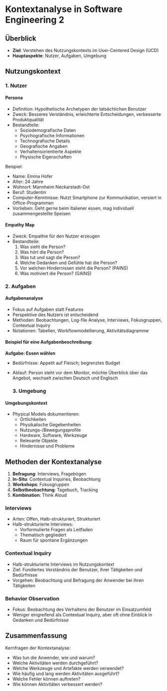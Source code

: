# Kontextanalyse in Software Engineering 2

## Überblick

- **Ziel**: Verstehen des Nutzungskontexts im User-Centered Design (UCD)
- **Hauptaspekte**: Nutzer, Aufgaben, Umgebung

## Nutzungskontext

### 1. Nutzer

#### Persona

- Definition: Hypothetische Archetypen der tatsächlichen Benutzer
- Zweck: Besseres Verständnis, erleichterte Entscheidungen, verbesserte Produktqualität
- Bestandteile:
  - Soziodemografische Daten
  - Psychografische Informationen
  - Technografische Details
  - Geografische Angaben
  - Verhaltensorientierte Aspekte
  - Physische Eigenschaften

Beispiel:
- Name: Emma Hofer
- Alter: 24 Jahre
- Wohnort: Mannheim Neckarstadt-Ost
- Beruf: Studentin
- Computer-Kenntnisse: Nutzt Smartphone zur Kommunikation, versiert in Office-Programmen
- Vorlieben: Geht gerne beim Italiener essen, mag individuell zusammengestellte Speisen

#### Empathy Map

- Zweck: Empathie für den Nutzer erzeugen
- Bestandteile:
  1. Was sieht die Person?
  2. Was hört die Person?
  3. Was tut und sagt die Person?
  4. Welche Gedanken und Gefühle hat die Person?
  5. Vor welchen Hindernissen steht die Person? (PAINS)
  6. Was motiviert die Person? (GAINS)

### 2. Aufgaben

#### Aufgabenanalyse

- Fokus auf Aufgaben statt Features
- Perspektive des Nutzers ist entscheidend
- Methoden: Beobachtungen, Log-file Analyse, Interviews, Fokusgruppen, Contextual Inquiry
- Notationen: Tabellen, Workflowmodellierung, Aktivitätsdiagramme

#### Beispiel für eine Aufgabenbeschreibung:
**Aufgabe: Essen wählen**
- Bedürfnisse: Appetit auf Fleisch; begrenztes Budget
- Ablauf: Person steht vor dem Monitor, möchte Überblick über das Angebot, wechselt zwischen Deutsch und Englisch

  ### 3. Umgebung

#### Umgebungskontext

- Physical Models dokumentieren:
  - Örtlichkeiten
  - Physikalische Gegebenheiten
  - Nutzungs-/Bewegungsprofile
  - Hardware, Software, Werkzeuge
  - Relevante Objekte
  - Hindernisse und Probleme

## Methoden der Kontextanalyse

1. **Befragung**: Interviews, Fragebögen
2. **In-Situ**: Contextual Inquiries, Beobachtung
3. **Workshops**: Fokusgruppen
4. **Selbstbeobachtung**: Tagebuch, Tracking
5. **Kombination**: Think Aloud

### Interviews

- Arten: Offen, Halb-strukturiert, Strukturiert
- Halb-strukturierte Interviews:
  - Vorformulierte Fragen als Leitfaden
  - Thematisch gegliedert
  - Raum für spontane Ergänzungen

### Contextual Inquiry

- Halb-strukturierte Interviews im Nutzungskontext
- Ziel: Fundiertes Verständnis der Benutzer, ihrer Tätigkeiten und Bedürfnisse
- Vorgehen: Beobachtung und Befragung der Anwender bei ihren Tätigkeiten

### Behavior Observation

- Fokus: Beobachtung des Verhaltens der Benutzer im Einsatzumfeld
- Weniger eingreifend als Contextual Inquiry, aber oft ohne Einblick in Gedanken und Bedürfnisse

## Zusammenfassung

Kernfragen der Kontextanalyse:
- Was tun die Anwender, wie und warum?
- Welche Aktivitäten werden durchgeführt?
- Welche Werkzeuge und Artefakte werden verwendet?
- Wie häufig und lang werden Aktivitäten ausgeführt?
- Welche Fehler können auftreten?
- Wie können Aktivitäten verbessert werden?
